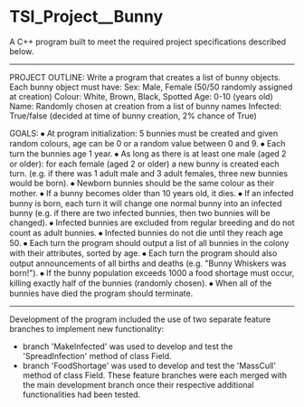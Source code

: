 # TSI_Project__Bunny

A C++ program built to meet the required project specifications described below.

--------------------------------------------------------------------------------

PROJECT OUTLINE:
Write a program that creates a list of bunny objects. 
Each bunny object must have:
Sex: 		Male, Female (50/50 randomly assigned at creation)
Colour: 		White, Brown, Black, Spotted
Age: 		0-10 (years old)
Name: 		Randomly chosen at creation from a list of bunny names
Infected: 	True/false (decided at time of bunny creation, 2% chance of True)

GOALS:
⦁	At program initialization: 5 bunnies must be created and given random colours, age can be 0 or a random value between 0 and 9.
⦁	Each turn the bunnies age 1 year.
⦁	As long as there is at least one male (aged 2 or older): for each female (aged 2 or older) a new bunny is created each turn. (e.g. if there was 1 adult male and 3 adult females, three new bunnies would be born).
⦁	Newborn bunnies should be the same colour as their mother.
⦁	If a bunny becomes older than 10 years old, it dies.
⦁	If an infected bunny is born, each turn it will change one normal bunny into an infected bunny (e.g. if there are two infected bunnies, then two bunnies will be changed).
⦁	Infected bunnies are excluded from regular breeding and do not count as adult bunnies.
⦁	Infected bunnies do not die until they reach age 50.
⦁	Each turn the program should output a list of all bunnies in the colony with their attributes, sorted by age.
⦁	Each turn the program should also output announcements of all births and deaths (e.g. "Bunny Whiskers was born!").
⦁	If the bunny population exceeds 1000 a food shortage must occur, killing exactly half of the bunnies (randomly chosen).
⦁	When all of the bunnies have died the program should terminate.

--------------------------------------------------------------------------------

Development of the program included the use of two separate feature branches to implement new functionality:
- branch 'MakeInfected' was used to develop and test the 'SpreadInfection' method of class Field.
- branch 'FoodShortage' was used to develop and test the 'MassCull' method of class Field.
These feature branches were each merged with the main development branch once their respective additional functionalities had been tested. 
